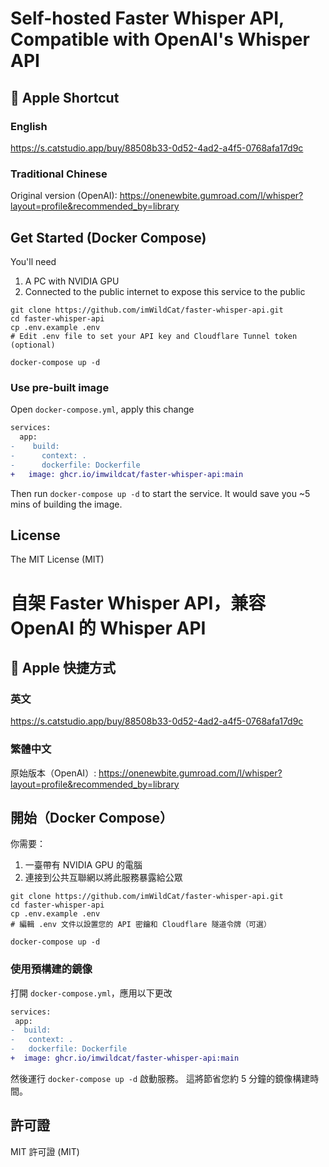 # Self-hosted Faster Whisper API, Compatible with OpenAI's Whisper API

## 🍎 Apple Shortcut



### English 

<https://s.catstudio.app/buy/88508b33-0d52-4ad2-a4f5-0768afa17d9c>

### Traditional Chinese

Original version (OpenAI): <https://onenewbite.gumroad.com/l/whisper?layout=profile&recommended_by=library>


## Get Started (Docker Compose)

You'll need

1. A PC with NVIDIA GPU
2. Connected to the public internet to expose this service to the public

```shell
git clone https://github.com/imWildCat/faster-whisper-api.git
cd faster-whisper-api
cp .env.example .env
# Edit .env file to set your API key and Cloudflare Tunnel token (optional)

docker-compose up -d
```

### Use pre-built image

Open `docker-compose.yml`, apply this change

```diff
services:
  app:
-    build:
-      context: .
-      dockerfile: Dockerfile
+   image: ghcr.io/imwildcat/faster-whisper-api:main
````

Then run `docker-compose up -d` to start the service.
It would save you ~5 mins of building the image.


## License

The MIT License (MIT)


# 自架 Faster Whisper API，兼容 OpenAI 的 Whisper API

## 🍎 Apple 快捷方式

### 英文

<https://s.catstudio.app/buy/88508b33-0d52-4ad2-a4f5-0768afa17d9c>

### 繁體中文

原始版本（OpenAI）: <https://onenewbite.gumroad.com/l/whisper?layout=profile&recommended_by=library>

## 開始（Docker Compose）

你需要：

1. 一臺帶有 NVIDIA GPU 的電腦
2. 連接到公共互聯網以將此服務暴露給公眾

```shell
git clone https://github.com/imWildCat/faster-whisper-api.git
cd faster-whisper-api
cp .env.example .env
# 編輯 .env 文件以設置您的 API 密鑰和 Cloudflare 隧道令牌（可選）

docker-compose up -d
```

### 使用預構建的鏡像

打開 `docker-compose.yml`，應用以下更改

```diff
services:
 app:
-  build:
-   context: .
-   dockerfile: Dockerfile
+  image: ghcr.io/imwildcat/faster-whisper-api:main
````

然後運行 `docker-compose up -d` 啟動服務。
這將節省您約 5 分鐘的鏡像構建時間。

## 許可證

MIT 許可證 (MIT)
